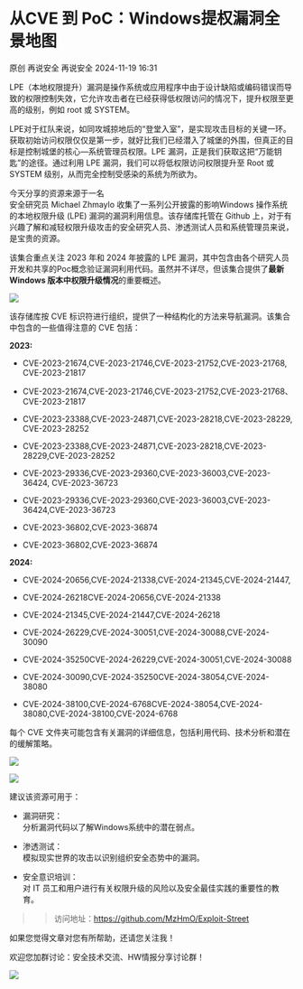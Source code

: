 #  从CVE 到 PoC：Windows提权漏洞全景地图   
原创 再说安全  再说安全   2024-11-19 16:31  
  
LPE（本地权限提升）漏洞是操作系统或应用程序中由于设计缺陷或编码错误而导致的权限控制失效，它允许攻击者在已经获得低权限访问的情况下，提升权限至更高的级别，例如 root 或 SYSTEM。    
  
LPE对于红队来说，如同攻城掠地后的“登堂入室”，是实现攻击目标的关键一环。获取初始访问权限仅仅是第一步，就好比我们已经潜入了城堡的外围，但真正的目标是控制城堡的核心—系统管理员权限。LPE 漏洞，正是我们获取这把“万能钥匙”的途径。通过利用 LPE 漏洞，我们可以将低权限访问权限提升至 Root 或 SYSTEM 级别，从而完全控制受感染的系统为所欲为。  
  
今天分享的资源来源于一名  
安全研究员 Michael Zhmaylo 收集了一系列公开披露的影响Windows 操作系统的本地权限升级 (LPE) 漏洞的漏洞利用信息。该存储库托管在 Github 上，对于有兴趣了解和减轻权限升级攻击的安全研究人员、渗透测试人员和系统管理员来说，是宝贵的资源。  
  
该集合重点关注 2023 年和 2024 年披露的 LPE 漏洞，其中包含由各个研究人员开发和共享的Poc概念验证漏洞利用代码。虽然并不详尽，但该集合提供了**最新 Windows 版本中权限升级情况**的重要概述。  
  
![](https://mmbiz.qpic.cn/mmbiz_png/fkjOR3eVscbQVGQTLUfHz3yASHS8qdibo0PHvDjN722XV8aqSrH7rciaicZS9R9V7FhW9eaZcPfyiaawaQXZRF2x5w/640?wx_fmt=png&from=appmsg "")  
  
该存储库按 CVE 标识符进行组织，提供了一种结构化的方法来导航漏洞。该集合中包含的一些值得注意的 CVE 包括：  
  
**2023:**  
- CVE-2023-21674,CVE-2023-21746,CVE-2023-21752,CVE-2023-21768, CVE-2023-21817  
  
- CVE-2023-21674,CVE-2023-21746,CVE-2023-21752,CVE-2023-21768、CVE-2023-21817  
  
- CVE-2023-23388,CVE-2023-24871,CVE-2023-28218,CVE-2023-28229, CVE-2023-28252  
  
- CVE-2023-23388,CVE-2023-24871,CVE-2023-28218,CVE-2023-28229,CVE-2023-28252  
  
- CVE-2023-29336,CVE-2023-29360,CVE-2023-36003,CVE-2023-36424, CVE-2023-36723  
  
- CVE-2023-29336,CVE-2023-29360,CVE-2023-36003,CVE-2023-36424,CVE-2023-36723  
  
- CVE-2023-36802,CVE-2023-36874  
  
- CVE-2023-36802,CVE-2023-36874  
  
  
**2024:**  
- CVE-2024-20656,CVE-2024-21338,CVE-2024-21345,CVE-2024-21447,  
  
- CVE-2024-26218CVE-2024-20656,CVE-2024-21338  
  
- CVE-2024-21345,CVE-2024-21447,CVE-2024-26218  
  
- CVE-2024-26229,CVE-2024-30051,CVE-2024-30088,CVE-2024-30090  
  
- CVE-2024-35250CVE-2024-26229,CVE-2024-30051,CVE-2024-30088  
  
- CVE-2024-30090,CVE-2024-35250CVE-2024-38054,CVE-2024-38080  
  
- CVE-2024-38100,CVE-2024-6768CVE-2024-38054,CVE-2024-38080,CVE-2024-38100,CVE-2024-6768  
  
  
每个 CVE 文件夹可能包含有关漏洞的详细信息，包括利用代码、技术分析和潜在的缓解策略。  
  
![](https://mmbiz.qpic.cn/mmbiz_png/fkjOR3eVscbQVGQTLUfHz3yASHS8qdiboPBUC4UOtY4g4ArbvLibwJEmfapE7QEFqYFia0WYWEhHUTvwVmicTTfDbw/640?wx_fmt=png&from=appmsg "")  
  
![](https://mmbiz.qpic.cn/mmbiz_png/fkjOR3eVscbQVGQTLUfHz3yASHS8qdiboLGXXI5BWOz4PeHsth8eywjr4uTibFFSL0paicR3ian96D8iaIlyk2BVcmg/640?wx_fmt=png&from=appmsg "")  
  
建议该资源可用于：  
- 漏洞研究：  
分析漏洞代码以了解Windows系统中的潜在弱点。  
  
- 渗透测试：  
模拟现实世界的攻击以识别组织安全态势中的漏洞。  
  
- 安全意识培训：  
对 IT 员工和用户进行有关权限升级的风险以及安全最佳实践的重要性的教育。  
  
>> 访问地址：https://github.com/MzHmO/Exploit-Street  
  
  
  
  
如果您觉得文章对您有所帮助，还请您关注我！  
  
  
  
  
欢迎您加群讨论：安全技术交流、HW情报分享讨论群！  
  
  
![](https://mmbiz.qpic.cn/mmbiz_png/fkjOR3eVscaCk1Hrx5ZSFpF9UDIUtfHvQ8b6TeMurEZFtR78CA7581ecq66D1YVLhtaHsyX4D9VbcPYB5UkZ9w/640?wx_fmt=other&from=appmsg&wxfrom=5&wx_lazy=1&wx_co=1&tp=webp "")  
  
  
